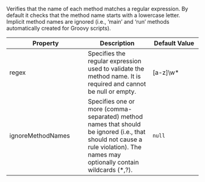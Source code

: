Verifies that the name of each method matches a regular expression. By
default it checks that the method name starts with a lowercase letter.
Implicit method names are ignored (i.e., ‘main’ and ‘run’ methods
automatically created for Groovy scripts).

<table>
<colgroup>
<col style="width: 40%" />
<col style="width: 33%" />
<col style="width: 25%" />
</colgroup>
<thead>
<tr class="header">
<th>Property</th>
<th>Description</th>
<th>Default Value</th>
</tr>
</thead>
<tbody>
<tr class="odd">
<td>regex</td>
<td>Specifies the regular expression used to validate the method name. It is required and cannot be null or empty.</td>
<td>[a-z]\w*</td>
</tr>
<tr class="even">
<td>ignoreMethodNames</td>
<td>Specifies one or more (comma-separated) method names that should be ignored (i.e., that should not cause a rule violation). The names may optionally contain wildcards (*,?).</td>
<td><code>null</code></td>
</tr>
</tbody>
</table>
